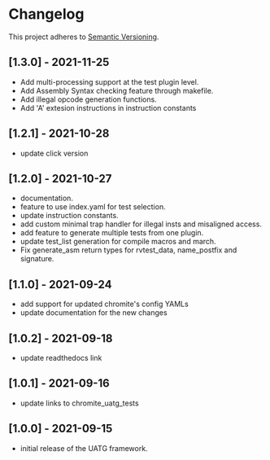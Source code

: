 # Changelog

This project adheres to [Semantic Versioning](https://semver.org/spec/v2.0.0.html).

## [1.3.0] - 2021-11-25
- Add multi-processing support at the test plugin level.
- Add Assembly Syntax checking feature through makefile.
- Add illegal opcode generation functions.
- Add 'A' extesion instructions in instruction constants

## [1.2.1] - 2021-10-28
- update click version

## [1.2.0] - 2021-10-27
- documentation.
- feature to use index.yaml for test selection.
- update instruction constants.
- add custom minimal trap handler for illegal insts and misaligned access.
- add feature to generate multiple tests from one plugin.
- update test_list generation for compile macros and march.
- Fix generate_asm return types for rvtest_data, name_postfix and signature.

## [1.1.0] - 2021-09-24
- add support for updated chromite's config YAMLs
- update documentation for the new changes 

## [1.0.2] - 2021-09-18
- update readthedocs link

## [1.0.1] - 2021-09-16
- update links to chromite_uatg_tests

## [1.0.0] - 2021-09-15
- initial release of the UATG framework.
